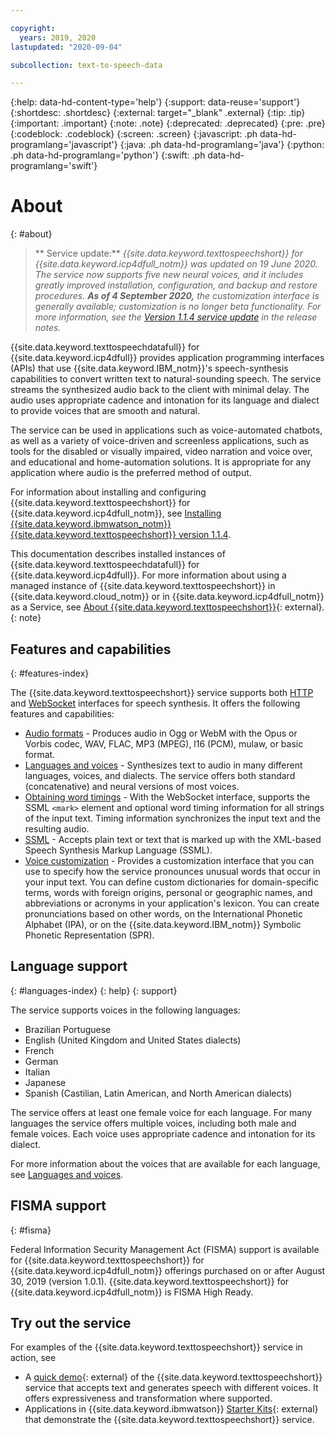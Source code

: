 ```yaml
---

copyright:
  years: 2019, 2020
lastupdated: "2020-09-04"

subcollection: text-to-speech-data

---
```


{:help: data-hd-content-type='help'}
{:support: data-reuse='support'}
{:shortdesc: .shortdesc}
{:external: target="_blank" .external}
{:tip: .tip}
{:important: .important}
{:note: .note}
{:deprecated: .deprecated}
{:pre: .pre}
{:codeblock: .codeblock}
{:screen: .screen}
{:javascript: .ph data-hd-programlang='javascript'}
{:java: .ph data-hd-programlang='java'}
{:python: .ph data-hd-programlang='python'}
{:swift: .ph data-hd-programlang='swift'}

# About
{: #about}

> ** Service update:** *{{site.data.keyword.texttospeechshort}} for {{site.data.keyword.icp4dfull_notm}} was updated on 19 June 2020. The service now supports five new neural voices, and it includes greatly improved installation, configuration, and backup and restore procedures. **As of 4 September 2020,** the customization interface is generally available; customization is no longer beta functionality. For more information, see the [Version 1.1.4 service update](/docs/text-to-speech-data?topic=text-to-speech-data-release-notes#v114) in the release notes.*

{{site.data.keyword.texttospeechdatafull}} for {{site.data.keyword.icp4dfull}} provides application programming interfaces (APIs) that use {{site.data.keyword.IBM_notm}}'s speech-synthesis capabilities to convert written text to natural-sounding speech. The service streams the synthesized audio back to the client with minimal delay. The audio uses appropriate cadence and intonation for its language and dialect to provide voices that are smooth and natural.

The service can be used in applications such as voice-automated chatbots, as well as a variety of voice-driven and screenless applications, such as tools for the disabled or visually impaired, video narration and voice over, and educational and home-automation solutions. It is appropriate for any application where audio is the preferred method of output.

For information about installing and configuring {{site.data.keyword.texttospeechshort}} for {{site.data.keyword.icp4dfull_notm}}, see [Installing {{site.data.keyword.ibmwatson_notm}} {{site.data.keyword.texttospeechshort}} version 1.1.4](/docs/text-to-speech-data?topic=text-to-speech-data-speech-install).

This documentation describes installed instances of {{site.data.keyword.texttospeechdatafull}} for {{site.data.keyword.icp4dfull}}. For more information about using a managed instance of {{site.data.keyword.texttospeechshort}} in {{site.data.keyword.cloud_notm}} or in {{site.data.keyword.icp4dfull_notm}} as a Service, see [About {{site.data.keyword.texttospeechshort}}](https://{DomainName}/docs/text-to-speech?topic=text-to-speech-about#about){: external}.
{: note}

## Features and capabilities
{: #features-index}

The {{site.data.keyword.texttospeechshort}} service supports both [HTTP](/docs/text-to-speech-data?topic=text-to-speech-data-usingHTTP) and [WebSocket](/docs/text-to-speech-data?topic=text-to-speech-data-usingWebSocket) interfaces for speech synthesis. It offers the following features and capabilities:

-   [Audio formats](/docs/text-to-speech-data?topic=text-to-speech-data-audioFormats) - Produces audio in Ogg or WebM with the Opus or Vorbis codec, WAV, FLAC, MP3 (MPEG), l16 (PCM), mulaw, or basic format.
-   [Languages and voices](/docs/text-to-speech-data?topic=text-to-speech-data-voices) - Synthesizes text to audio in many different languages, voices, and dialects. The service offers both standard (concatenative) and neural versions of most voices.
-   [Obtaining word timings](/docs/text-to-speech-data?topic=text-to-speech-data-timing) - With the WebSocket interface, supports the SSML `<mark>` element and optional word timing information for all strings of the input text. Timing information synchronizes the input text and the resulting audio.
-   [SSML](/docs/text-to-speech-data?topic=text-to-speech-data-ssml) - Accepts plain text or text that is marked up with the XML-based Speech Synthesis Markup Language (SSML).
-   [Voice customization](/docs/text-to-speech-data?topic=text-to-speech-data-customIntro) - Provides a customization interface that you can use to specify how the service pronounces unusual words that occur in your input text. You can define custom dictionaries for domain-specific terms, words with foreign origins, personal or geographic names, and abbreviations or acronyms in your application's lexicon. You can create pronunciations based on other words, on the International Phonetic Alphabet (IPA), or on the {{site.data.keyword.IBM_notm}} Symbolic Phonetic Representation (SPR).

## Language support
{: #languages-index}
{: help}
{: support}

The service supports voices in the following languages:

-   Brazilian Portuguese
-   English (United Kingdom and United States dialects)
-   French
-   German
-   Italian
-   Japanese
-   Spanish (Castilian, Latin American, and North American dialects)

The service offers at least one female voice for each language. For many languages the service offers multiple voices, including both male and female voices. Each voice uses appropriate cadence and intonation for its dialect.

For more information about the voices that are available for each language, see [Languages and voices](/docs/text-to-speech-data?topic=text-to-speech-data-voices).

## FISMA support
{: #fisma}

Federal Information Security Management Act (FISMA) support is available for {{site.data.keyword.texttospeechshort}} for {{site.data.keyword.icp4dfull_notm}} offerings purchased on or after August 30, 2019 (version 1.0.1). {{site.data.keyword.texttospeechshort}} for {{site.data.keyword.icp4dfull_notm}} is FISMA High Ready.

## Try out the service

For examples of the {{site.data.keyword.texttospeechshort}} service in action, see

-   A [quick demo](https://text-to-speech-demo.ng.bluemix.net/){: external} of the {{site.data.keyword.texttospeechshort}} service that accepts text and generates speech with different voices. It offers expressiveness and transformation where supported.
-   Applications in {{site.data.keyword.ibmwatson}} [Starter Kits](http://www.ibm.com/watson/developercloud/starter-kits.html){: external} that demonstrate the {{site.data.keyword.texttospeechshort}} service.
